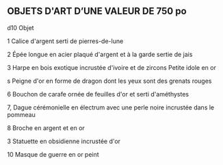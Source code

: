 ## OBJETS D'ART D’UNE VALEUR DE 750 po

d10 Objet

1 Calice d'argent serti de pierres-de-lune

2 Épée longue en acier plaqué d'argent et à la garde
sertie de jais

3 Harpe en bois exotique incrustée d'ivoire et de zircons
Petite idole en or

s Peigne d'or en forme de dragon dont les yeux sont
des grenats rouges

6 Bouchon de carafe ornée de feuilles d'or et serti
d'améthystes

7, Dague cérémonielle en électrum avec une perle
noire incrustée dans le pommeau

8 Broche en argent et en or

3 Statuette en obsidienne incrustée d'or

10 Masque de guerre en or peint
